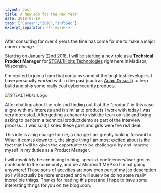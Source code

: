 ```yaml
---
layout: post
title: A New Job for the New Year!
date: 2018-01-10
tags: ["Career","2018","InfoSec"]
excerpt_separator: <!--more-->
---
```


After consulting for over 4 years the time has come for me to make a major career change.

Starting on January 22nd 2018, I will be starting a new role as a **Technical Product Manager** for [STEALTHbits Technologies](https://www.stealthbits.com/) right here in Madison, Wisconsin.

I'm excited to join a team that contains some of the brightest developers I have personally worked with in the past (such as [Adam Driscoll](http://poshtools.com)) to help build and ship some really cool cybersecurity products.

![STEALTHbits Logo](https://i.imgur.com/GBJoFVK.png)

After chatting about the role and finding out that the "product" in this case aligns with my interests and is similar to products I work with today I was very interested. After getting a chance to visit the team on-site and being asking to perform a technical product demo as part of the interview process... I was sold, I knew these guys and girls were the real deal.

This role is a big change for me, a change I am greatly looking forward to. When it comes down to it, the single thing I am most excited about is the fact that I will be given the opportunity to be challenged by and improve myself in my duties as a Product Manager.

I will absolutely be continuing to blog, speak at conferences/user groups, contribute to the community, and be a Microsoft MVP so I’m not going anywhere! These sorts of activities are now even part of my job description so I will actually be more engaged and will surely be doing some really incredible things. Thanks for reading this post and I hope to have some interesting things for you on the blog soon.
